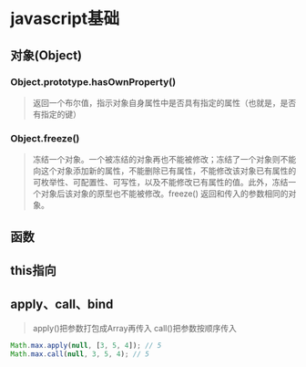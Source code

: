 # javascript基础

## 对象(Object)
### Object.prototype.hasOwnProperty()
> 返回一个布尔值，指示对象自身属性中是否具有指定的属性（也就是，是否有指定的键）
### Object.freeze() 
> 冻结一个对象。一个被冻结的对象再也不能被修改；冻结了一个对象则不能向这个对象添加新的属性，不能删除已有属性，不能修改该对象已有属性的可枚举性、可配置性、可写性，以及不能修改已有属性的值。此外，冻结一个对象后该对象的原型也不能被修改。freeze() 返回和传入的参数相同的对象。

## 函数

## this指向

## apply、call、bind
> apply()把参数打包成Array再传入
> call()把参数按顺序传入

````javascript
Math.max.apply(null, [3, 5, 4]); // 5
Math.max.call(null, 3, 5, 4); // 5
````